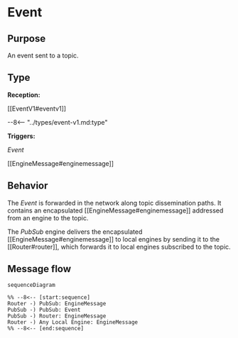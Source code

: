 # Event

## Purpose

<!-- --8<-- [start:purpose] -->
An event sent to a topic.
<!-- --8<-- [end:purpose] -->

## Type

<!-- --8<-- [start:type] -->
**Reception:**

[[EventV1#eventv1]]

--8<-- "../types/event-v1.md:type"

**Triggers:**

*Event*

[[EngineMessage#enginemessage]]
<!-- --8<-- [end:type] -->

## Behavior

<!-- --8<-- [start:behavior] -->
The *Event* is forwarded in the network along topic dissemination paths.
It contains an encapsulated [[EngineMessage#enginemessage]] addressed from an engine to the topic.

The *PubSub* engine delivers the encapsulated [[EngineMessage#enginemessage]] to local engines
by sending it to the [[Router#router]], which forwards it to local engines subscribed to the topic.
<!-- --8<-- [end:behavior] -->

## Message flow

<!-- --8<-- [start:messages] -->
```mermaid
sequenceDiagram

%% --8<-- [start:sequence]
Router -) PubSub: EngineMessage
PubSub -) PubSub: Event
PubSub -) Router: EngineMessage
Router -) Any Local Engine: EngineMessage
%% --8<-- [end:sequence]
```
<!-- --8<-- [end:messages] -->
